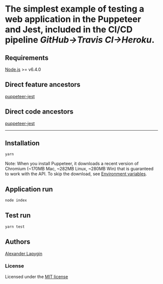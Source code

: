# The simplest example of testing a web application in the Puppeteer and Jest, included in the CI/CD pipeline *GitHub->Travis CI->Heroku*.

## Requirements

[Node.js](https://nodejs.org/en/download/package-manager/) >= v6.4.0

## Direct feature ancestors

[puppeteer-jest](https://github.com/softspider/puppeteer-jest)

## Direct code ancestors

[puppeteer-jest](https://github.com/softspider/puppeteer-jest)

---

## Installation

```sh
yarn
```

Note: When you install Puppeteer, it downloads a recent version of Chromium (~170MB Mac, ~282MB Linux, ~280MB Win) that is guaranteed to work with the API. To skip the download, see [Environment variables](https://github.com/GoogleChrome/puppeteer/blob/v1.15.0/docs/api.md#environment-variables).

## Application run

```sh
node index
```

## Test run

```sh
yarn test
```

## Authors

[Alexander Lapygin](https://github.com/AlexanderLapygin)

### License

Licensed under the [MIT license](./LICENSE)

